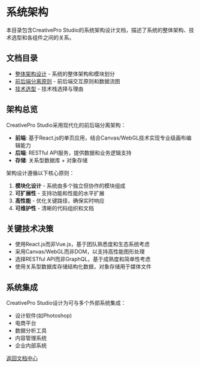 # 系统架构

本目录包含CreativePro Studio的系统架构设计文档，描述了系统的整体架构、技术选型和各组件之间的关系。

## 文档目录

- [整体架构设计](整体架构设计.md) - 系统的整体架构和模块划分
- [前后端分离原则](前后端分离原则.md) - 前后端交互原则和数据流图
- [技术选型](技术选型.md) - 技术栈选择与理由

## 架构总览

CreativePro Studio采用现代化的前后端分离架构：

- **前端**: 基于React.js的单页应用，结合Canvas/WebGL技术实现专业级画布编辑能力
- **后端**: RESTful API服务，提供数据和业务逻辑支持
- **存储**: 关系型数据库 + 对象存储

架构设计遵循以下核心原则：

1. **模块化设计** - 系统由多个独立但协作的模块组成
2. **可扩展性** - 支持功能和性能的水平扩展
3. **高性能** - 优化关键路径，确保实时响应
4. **可维护性** - 清晰的代码组织和文档

## 关键技术决策

- 使用React.js而非Vue.js，基于团队熟悉度和生态系统考虑
- 采用Canvas/WebGL而非DOM，以支持高性能图形处理
- 选择RESTful API而非GraphQL，基于成熟度和简单性考虑
- 使用关系型数据库存储结构化数据，对象存储用于媒体文件

## 系统集成

CreativePro Studio设计为可与多个外部系统集成：

- 设计软件(如Photoshop)
- 电商平台
- 数据分析工具
- 内容管理系统
- 企业内部系统

[返回文档中心](../README.md) 